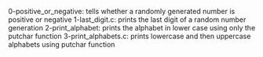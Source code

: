 0-positive_or_negative: tells whether a randomly generated number is positive or negative
1-last_digit.c: prints the last digit of a random number generation
2-print_alphabet: prints the alphabet in lower case using only the putchar function
3-print_alphabets.c: prints lowercase and then uppercase alphabets using putchar function
